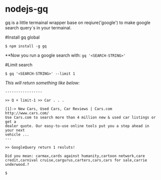 # nodejs-gq
gq is a little termainal wrapper base on reqiure('google') to make google search query´s in your termainal.

#Install gq global
```
$ npm install -g gq
```

**Now you run a google search with:  ``` gq '<SEARCH-STRING>' ```

#Limit search
```
$ gq '<SEARCH-STRING>' --limit 1 
```

*This will return something like below:*

```
-----------------

>> Q + limit-1 >> Car . . .

[1]-> New Cars, Used Cars, Car Reviews | Cars.com
http://www.cars.com/
Use Cars.com to search more than 4 million new & used car listings or get a 
dealer quote. Our easy-to-use online tools put you a step ahead in your next 
vehicle ...
---

>> GoogleQuery return 1 resluts!

Did you mean: carmax,cards against humanity,cartoon network,care credit,carnival cruise,cargurus,carters,cars,cars for sale,carrie underwood.?

$
```
